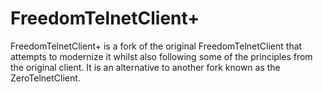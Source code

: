 FreedomTelnetClient+
==================

FreedomTelnetClient+ is a fork of the original FreedomTelnetClient that attempts to modernize it whilst also following some of the principles from the original client. It is an alternative to another fork known as the ZeroTelnetClient.
